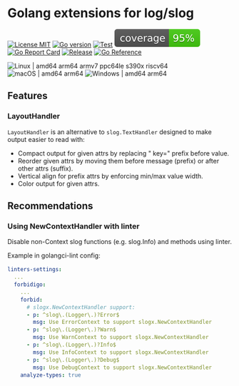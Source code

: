 # Golang extensions for log/slog

[![License MIT](https://img.shields.io/badge/license-MIT-royalblue.svg)](LICENSE)
[![Go version](https://img.shields.io/github/go-mod/go-version/powerman/slogx?color=blue)](https://go.dev/)
[![Test](https://img.shields.io/github/actions/workflow/status/powerman/slogx/test.yml?label=test)](https://github.com/powerman/slogx/actions/workflows/test.yml)
[![Coverage Status](https://raw.githubusercontent.com/powerman/slogx/gh-badges/coverage.svg)](https://github.com/powerman/slogx/actions/workflows/test.yml)
[![Go Report Card](https://goreportcard.com/badge/github.com/powerman/slogx)](https://goreportcard.com/report/github.com/powerman/slogx)
[![Release](https://img.shields.io/github/v/release/powerman/slogx?color=blue)](https://github.com/powerman/slogx/releases/latest)
[![Go Reference](https://pkg.go.dev/badge/github.com/powerman/slogx.svg)](https://pkg.go.dev/github.com/powerman/slogx)

![Linux | amd64 arm64 armv7 ppc64le s390x riscv64](https://img.shields.io/badge/Linux-amd64%20arm64%20armv7%20ppc64le%20s390x%20riscv64-royalblue)
![macOS | amd64 arm64](https://img.shields.io/badge/macOS-amd64%20arm64-royalblue)
![Windows | amd64 arm64](https://img.shields.io/badge/Windows-amd64%20arm64-royalblue)

## Features

### LayoutHandler

`LayoutHandler` is an alternative to `slog.TextHandler`
designed to make output easier to read with:

- Compact output for given attrs by replacing " key=" prefix before value.
- Reorder given attrs by moving them before message (prefix) or after other attrs (suffix).
- Vertical align for prefix attrs by enforcing min/max value width.
- Color output for given attrs.

## Recommendations

### Using NewContextHandler with linter

Disable non-Context slog functions (e.g. slog.Info) and methods using linter.

Example in golangci-lint config:

```yaml
linters-settings:
  ...
  forbidigo:
    ...
    forbid:
      # slogx.NewContextHandler support:
      - p: ^slog\.(Logger\.)?Error$
        msg: Use ErrorContext to support slogx.NewContextHandler
      - p: ^slog\.(Logger\.)?Warn$
        msg: Use WarnContext to support slogx.NewContextHandler
      - p: ^slog\.(Logger\.)?Info$
        msg: Use InfoContext to support slogx.NewContextHandler
      - p: ^slog\.(Logger\.)?Debug$
        msg: Use DebugContext to support slogx.NewContextHandler
    analyze-types: true
```
